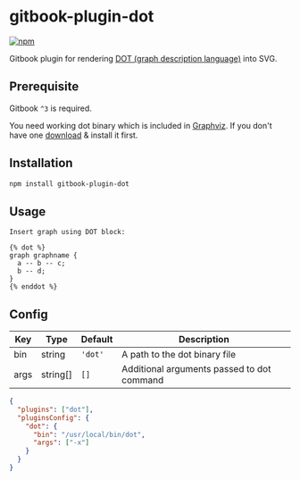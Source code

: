 # gitbook-plugin-dot

<a href="http://npmjs.com/gitbook-plugin-dot">
  <img src="https://img.shields.io/npm/v/gitbook-plugin-dot.svg?style=flat-square" alt="npm">
</a>

Gitbook plugin for rendering
[DOT (graph description language)](<https://en.wikipedia.org/wiki/DOT_(graph_description_language)>) into SVG.

## Prerequisite

Gitbook `^3` is required.

You need working dot binary which is included in [Graphviz](https://www.graphviz.org/). If you don't have one
[download](https://www.graphviz.org/download/) & install it first.

## Installation

```bash
npm install gitbook-plugin-dot
```

## Usage

```
Insert graph using DOT block:

{% dot %}
graph graphname {
  a -- b -- c;
  b -- d;
}
{% enddot %}
```

## Config

| Key  | Type     | Default | Description                                |
| ---- | -------- | ------- | ------------------------------------------ |
| bin  | string   | `'dot'` | A path to the dot binary file              |
| args | string[] | `[]`    | Additional arguments passed to dot command |

```json
{
  "plugins": ["dot"],
  "pluginsConfig": {
    "dot": {
      "bin": "/usr/local/bin/dot",
      "args": ["-x"]
    }
  }
}
```
